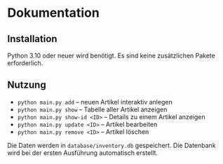 # Dokumentation

## Installation
Python 3.10 oder neuer wird benötigt. Es sind keine zusätzlichen Pakete erforderlich.

## Nutzung

- `python main.py add` – neuen Artikel interaktiv anlegen
- `python main.py show` – Tabelle aller Artikel anzeigen
- `python main.py show-id <ID>` – Details zu einem Artikel anzeigen
- `python main.py update <ID>` – Artikel bearbeiten
- `python main.py remove <ID>` – Artikel löschen

Die Daten werden in `database/inventory.db` gespeichert. Die Datenbank wird bei der ersten Ausführung automatisch erstellt.
